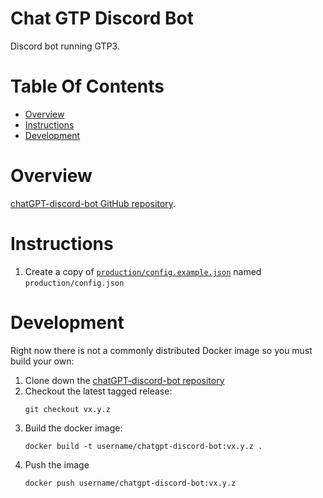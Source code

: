 # Chat GTP Discord Bot
Discord bot running GTP3.

# Table Of Contents
- [Overview](#overview)
- [Instructions](#instructions)
- [Development](#development)

# Overview
[chatGPT-discord-bot GitHub repository](https://github.com/Zero6992/chatGPT-discord-bot).

# Instructions
1. Create a copy of [`production/config.example.json`](./production/config.example.json) named `production/config.json`

# Development
Right now there is not a commonly distributed Docker image so you must build your own:

1. Clone down the [chatGPT-discord-bot repository](https://github.com/Zero6992/chatGPT-discord-bot)
2. Checkout the latest tagged release:
   ```
   git checkout vx.y.z
   ```
3. Build the docker image:
   ```
   docker build -t username/chatgpt-discord-bot:vx.y.z .
   ```
4. Push the image
   ```
   docker push username/chatgpt-discord-bot:vx.y.z
   ```